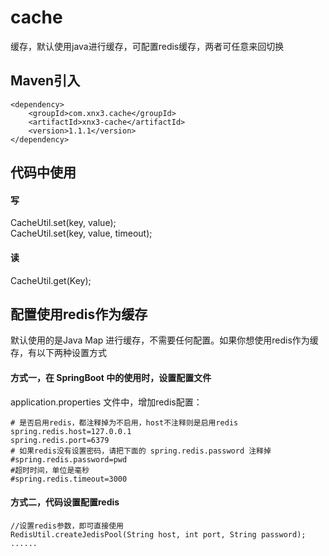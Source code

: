 # cache
缓存，默认使用java进行缓存，可配置redis缓存，两者可任意来回切换

## Maven引入
````
<dependency>
	<groupId>com.xnx3.cache</groupId>
	<artifactId>xnx3-cache</artifactId>
	<version>1.1.1</version>
</dependency>
````

## 代码中使用
#### 写
CacheUtil.set(key, value);  
CacheUtil.set(key, value, timeout);  

#### 读
CacheUtil.get(Key);

## 配置使用redis作为缓存
默认使用的是Java Map 进行缓存，不需要任何配置。如果你想使用redis作为缓存，有以下两种设置方式

#### 方式一，在 SpringBoot 中的使用时，设置配置文件
application.properties 文件中，增加redis配置：
````
# 是否启用redis，都注释掉为不启用，host不注释则是启用redis
spring.redis.host=127.0.0.1
spring.redis.port=6379
# 如果redis没有设置密码，请把下面的 spring.redis.password 注释掉
#spring.redis.password=pwd
#超时时间，单位是毫秒
#spring.redis.timeout=3000
````

#### 方式二，代码设置配置redis
````
//设置redis参数，即可直接使用
RedisUtil.createJedisPool(String host, int port, String password);
......
````
